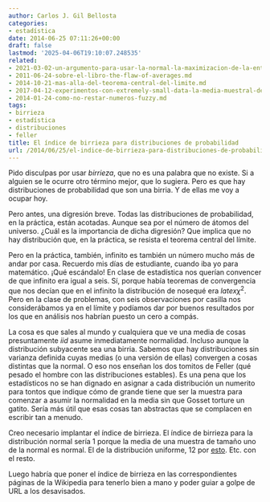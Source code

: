 ```yaml
---
author: Carlos J. Gil Bellosta
categories:
- estadística
date: 2014-06-25 07:11:26+00:00
draft: false
lastmod: '2025-04-06T19:10:07.248535'
related:
- 2021-03-02-un-argumento-para-usar-la-normal-la-maximizacion-de-la-entropia.md
- 2011-06-24-sobre-el-libro-the-flaw-of-averages.md
- 2014-10-21-mas-alla-del-teorema-central-del-limite.md
- 2017-04-12-experimentos-con-extremely-small-data-la-media-muestral-de-pocas-betas.md
- 2014-01-24-como-no-restar-numeros-fuzzy.md
tags:
- birrieza
- estadística
- distribuciones
- feller
title: El índice de birrieza para distribuciones de probabilidad
url: /2014/06/25/el-indice-de-birrieza-para-distribuciones-de-probabilidad/
---
```


Pido disculpas por usar _birrieza_, que no es una palabra que no existe. Si a alguien se le ocurre otro término mejor, que lo sugiera. Pero es que hay distribuciones de probabilidad que son una birria. Y de ellas me voy a ocupar hoy.

Pero antes, una digresión breve. Todas las distribuciones de probabilidad, en la práctica, están acotadas. Aunque sea por el número de átomos del universo. ¿Cuál es la importancia de dicha digresión? Que implica que no hay distribución que, en la práctica, se resista el teorema central del límite.

Pero en la práctica, también, infinito es también un número mucho más de andar por casa. Recuerdo mis días de estudiante, cuando iba yo para matemático. ¡Qué escándalo! En clase de estadística nos querían convencer de que infinito era igual a seis. Sí, porque había teoremas de convergencia que nos decían que en el infinito la distribución de nosequé era $latex \chi^2$. Pero en la clase de problemas, con seis observaciones por casilla nos considerábamos ya en el límite y podíamos dar por buenos resultados por los que en análisis nos habrían puesto un cero a compás.

La cosa es que sales al mundo y cualquiera que ve una media de cosas presuntamente _iid_ asume inmediatamente normalidad. Incluso aunque la distribución subyacente sea una birria. Sabemos que hay distribuciones sin varianza definida cuyas medias (o una versión de ellas) convergen a cosas distintas que la normal. O eso nos enseñan los dos tomitos de Feller (qué pesado el hombre con las distribuciones estables). Es una pena que los estadísticos no se han dignado en asignar a cada distribución un numerito para tontos que indique cómo de grande tiene que ser la muestra para comenzar a asumir la normalidad en la media sin que Gosset torture un gatito. Sería más útil que esas cosas tan abstractas que se complacen en escribir tan a menudo.

Creo necesario implantar el índice de birrieza. El índice de birrieza para la distribución normal sería 1 porque la media de una muestra de tamaño uno de la normal es normal. El de la distribución uniforme, 12 por [esto](http://www.datanalytics.com/2012/11/20/lo-normal-sumar-doce-restar-seis/). Etc. con el resto.

Luego habría que poner el índice de birrieza en las correspondientes páginas de la Wikipedia para tenerlo bien a mano y poder guiar a golpe de URL a los desavisados.